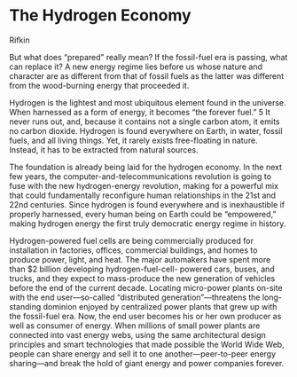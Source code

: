 # The Hydrogen Economy

Rifkin

But what does “prepared” really mean? If the fossil-fuel era is
passing, what can replace it? A new energy regime lies before us whose
nature and character are as different from that of fossil fuels as the
latter was different from the wood-burning energy that proceeded it.

Hydrogen is the lightest and most ubiquitous element found in the
universe. When harnessed as a form of energy, it becomes “the forever
fuel.” 5 It never runs out, and, because it contains not a single
carbon atom, it emits no carbon dioxide. Hydrogen is found everywhere
on Earth, in water, fossil fuels, and all living things. Yet, it
rarely exists free-floating in nature. Instead, it has to be extracted
from natural sources.

The foundation is already being laid for the hydrogen economy. In the
next few years, the computer-and-telecommunications revolution is
going to fuse with the new hydrogen-energy revolution, making for a
powerful mix that could fundamentally reconfigure human relationships
in the 21st and 22nd centuries. Since hydrogen is found everywhere and
is inexhaustible if properly harnessed, every human being on Earth
could be “empowered,” making hydrogen energy the first truly
democratic energy regime in history.

Hydrogen-powered fuel cells are being commercially produced for
installation in factories, offices, commercial buildings, and homes to
produce power, light, and heat. The major automakers have spent more
than $2 billion developing hydrogen-fuel-cell- powered cars, buses,
and trucks, and they expect to mass-produce the new generation of
vehicles before the end of the current decade. Locating micro-power
plants on-site with the end user—so-called “distributed
generation”—threatens the long-standing dominion enjoyed by
centralized power plants that grew up with the fossil-fuel era. Now,
the end user becomes his or her own producer as well as consumer of
energy. When millions of small power plants are connected into vast
energy webs, using the same architectural design principles and smart
technologies that made possible the World Wide Web, people can share
energy and sell it to one another—peer-to-peer energy sharing—and
break the hold of giant energy and power companies forever.

